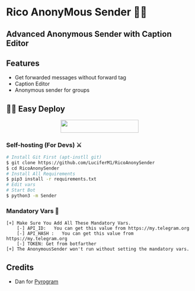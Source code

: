 #  Rico AnonyMous Sender  👨‍💻
## Advanced Anonymous Sender with Caption Editor


## Features

- Get forwarded messages without forward tag
- Caption Editor
- Anonymous sender for groups

## 🏃‍♂️ Easy Deploy 

<p align="center"><a href="https://heroku.com/deploy?template=https://github.com/LuciferM1/RicoAnonySender"> <img src="https://img.shields.io/badge/Deploy%20To%20Heroku-blueviolet?style=for-the-badge&logo=heroku" width="210" height="34.45"/></a></p>



### Self-hosting (For Devs) ⚔
```sh
# Install Git First (apt-instll git)
$ git clone https://github.com/LuciferM1/RicoAnonySender
$ cd RicoAnonySender
# Install All Requirements 
$ pip3 install -r requirements.txt
# Edit vars
# Start Bot 
$ python3 -m Sender
```
### Mandatory Vars 📒
```
[+] Make Sure You Add All These Mandatory Vars. 
    [-] API_ID:   You can get this value from https://my.telegram.org
    [-] API_HASH :   You can get this value from https://my.telegram.org
    [-] TOKEN: Get from botfarther
[+] The AnonymousSender won't run without setting the mandatory vars.
```

## Credits

- Dan for [Pyrogram](https://github.com/pyrogram)

